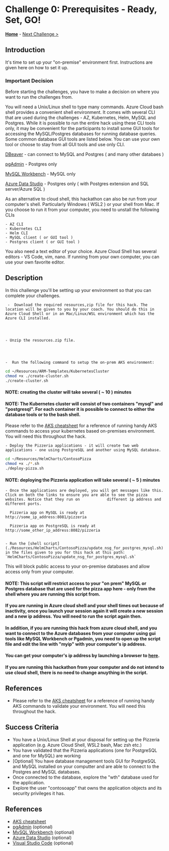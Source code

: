 # Challenge 0: Prerequisites - Ready, Set, GO!

**[Home](../README.md)** - [Next Challenge >](./01-assessment.md)

## Introduction

It's time to set up your "on-premise" environment first. Instructions are given here on how to set it up.


### Important Decision

Before starting the challenges, you have to make a decision on where you want to run the challenges from.

You will need a Unix/Linux shell to type many commands. Azure Cloud bash shell provides a convenient shell environment. It comes with several CLI that are used during the challenges - AZ, Kubernetes, Helm, MySQL and Postgres. While it is possible to run the entire hack using these CLI tools only, it may be convenient for the participants to install some GUI tools for accessing the MySQL/Postgres databases for running database queries. Some common database GUI tools are listed below. You can use your own tool or choose to stay from all GUI tools and use only CLI.

[DBeaver](https://dbeaver.io/download/) - can connect to MySQL and Postgres ( and many other databaes )

[pgAdmin](https://www.pgadmin.org/download/) - Postgres only

[MySQL Workbench](https://www.mysql.com/products/workbench/) - MySQL only

[Azure Data Studio](https://docs.microsoft.com/en-us/sql/azure-data-studio/download-azure-data-studio) - Postgres only ( with Postgres extension and SQL server/Azure SQL )


As an alternative to cloud shell, this hackathon can also be run from your computer's shell. Particularly Windows ( WSL2 )  or your shell from Mac.
If you choose to run it from your computer, you need to unstall the following CLIs

    - AZ CLI
    - Kubernetes CLI
    - Helm CLI
    - MySQL client ( or GUI tool )
    - Postgres client ( or GUI tool )


You also need a text editor of your choice. Azure Cloud Shell has several editors - VS Code, vim, nano. If running from your own computer,  you can use your own favorite editor.


## Description

In this challenge you'll be setting up your environment so that you can complete your challenges.
 


     -  Download the required resources,zip file for this hack. The location will be given to you by your coach. You should do this in Azure Cloud Shell or in an Mac/Linux/WSL environment which has the Azure CLI installed. 
    
    

 
    - Unzip the resources.zip file.

  
  

    -  Run the following command to setup the on-prem AKS environment:
    

```bash
cd ~/Resources/ARM-Templates/KubernetesCluster
chmod +x ./create-cluster.sh
./create-cluster.sh

```

#### NOTE: creating the cluster will take several ( ~ 10 ) minutes
#### NOTE: The Kubernetes cluster will consist of two containers "mysql" and "postgresql". For each container it is possible to connect to either the database tools or to the bash shell. 

Please refer to the [AKS cheatsheet](./K8s_cheetsheet.md) for a reference of running handy AKS commands to access your kubernetes based on-premises environment. You will need this throughout the hack. 
           



    - Deploy the Pizzeria applications - it will create two web applications - one using PostgreSQL and another using MySQL database.

```bash
cd ~/Resources/HelmCharts/ContosoPizza
chmod +x ./*.sh
./deploy-pizza.sh

```

#### NOTE: deploying the Pizzeria application will take several ( ~ 5 ) minutes



    - Once the applications are deployed, you will get messages like this. Click on both the links to ensure you are able to see the pizza websites. Notice that they run on            different ip address and different ports.

      Pizzeria app on MySQL is ready at http://some_ip_address:8081/pizzeria
      
      Pizzeria app on PostgreSQL is ready at http://some_other_ip_address:8082/pizzeria


    - Run the [shell script](./Resources/HelmCharts/ContosoPizza/update_nsg_for_postgres_mysql.sh) in the files given to you for this hack at this path: `HelmCharts/ContosoPizza/update_nsg_for_postgres_mysql.sh` 
    
    
  This will block public access to your on-premise databases and allow access only from your computer.

#### NOTE:  This script will restrict access to your "on prem" MySQL or Postgres database that are used for the pizza app here -  only from the shell where you are running this script from. 
#### If you are running in Azure cloud shell and your shell times out because of inactivity, once you launch your session again it will create a new session and a new ip address. You will need to run the script again then. 
#### In addition, if you are running this hack from azure cloud shell, and you want to connect to the Azure databases from your computer using gui tools like MySQL Workbench or Pgadmin, you need to  open up the script file and edit the line with "myip" with your computer's ip address. 
#### You can get your computer's ip address by launching a browser to [here](https://ifconfig.me).
#### If you are running this hackathon from your computer and do not intend to use cloud shell,  there is no need to change anuything in the script. 
 

## References

- Please refer to the [AKS cheatsheet](./K8s_cheetsheet.md) for a reference of running handy AKS commands to validate your environment. You will need this throughout the hack.


## Success Criteria

* You have a Unix/Linux Shell at your disposal for setting up the Pizzeria application (e.g. Azure Cloud Shell, WSL2 bash, Mac zsh etc.)
* You have validated that the Pizzeria applications (one for PostgreSQL and one for MySQL) are working
* [Optional] You have database management tools GUI for PostgreSQL and MySQL installed on your computter and are able to connect to the Postgres and MySQL databases.
* Once connected to the database, explore the "wth" database used for the application. 
* Explore the user "contosoapp" that owns the application objects and its security privileges it has. 

## References

*  [AKS cheatsheet](./K8s_cheetsheet.md)
* [pgAdmin](https://www.pgadmin.org) (optional)
* [MySQL Workbench](https://www.mysql.com/products/workbench/) (optional)
* [Azure Data Studio](https://docs.microsoft.com/en-us/sql/azure-data-studio/download-azure-data-studio?view=sql-server-ver15) (optional)
* [Visual Studio Code](https://code.visualstudio.com/) (optional)

